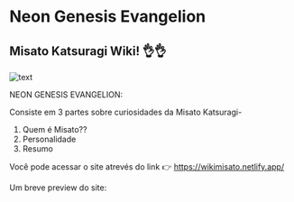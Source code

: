 # Neon Genesis Evangelion


## Misato Katsuragi Wiki! 👌👌

![text](https://static.wikia.nocookie.net/evangelion/images/d/db/Neon_Genesis_Evangelion_Logo_transparent.png/revision/latest/scale-to-width-down/1000?cb=20200521033858)

NEON GENESIS EVANGELION:

Consiste em 3 partes sobre curiosidades da Misato Katsuragi-
1. Quem é Misato??
2. Personalidade
3. Resumo

Você pode acessar o site atrevés do link 👉 https://wikimisato.netlify.app/ 

Um breve preview do site:
